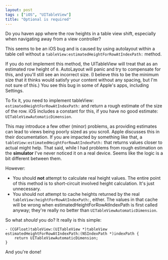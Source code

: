 ```yaml
---
layout: post
tags : ["iOS", "UITableView"]
title: "Optional is required"
---
```


Do you haven app where the row heights in a table view shift, especially when navigating away from a view controller?

This seems to be an iOS bug and is caused by using autolayout within a table cell without a `tableView:estimatedHeightForRowAtIndexPath:` method.

If you do not implement this method, the UITableView will treat that as an estimated row height of `0`. AutoLayout will panic and try to compensate for this, and you'll still see an incorrect size. (I believe this to be the minimum size that it thinks would satisfy your content without any spacing, but I'm not sure of this.) You see this bug in some of Apple's apps, including Settings.

To fix it, you need to implement tableView: `estimatedHeightForRowAtIndexPath:` and return a rough estimate of the size of the row. iOS includes a constant for this, if you have no good estimate: `UITableViewAutomaticDimension`.

This may introduce a few other (minor) problems, as providing estimates can lead to views being poorly sized as you scroll. Apple discusses this in their documentation. If you are impacted by something like that, a `tableView:estimatedHeightForRowAtIndexPath:` that returns values closer to actual might help. That said, while I had problems from rough estimation on the **simulator** I've never noticed it on a real device. Seems like the logic is a bit different between them.

However:

* You should **not** attempt to calculate real height values. The entire point of this method is to short-circuit involved height calculation. It's just unnecessary.
* You should not attempt to cache heights returned by the real `tableView:heightForRowAtIndexPath:`, either. The values in that cache will be wrong when estimatedHeightForRowAtIndexPath is first called anyway; they're really no better than `UITableViewAutomaticDimension`.

So what _should_ you do? It really is this simple:

    - (CGFloat)tableView:(UITableView *)tableView estimatedHeightForRowAtIndexPath:(NSIndexPath *)indexPath {
        return UITableViewAutomaticDimension;
    }

And you're done!

